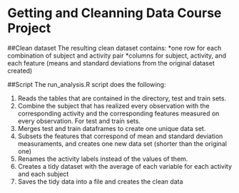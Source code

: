 Getting and Cleanning Data Course Project
=========================================
##Clean dataset
The resulting clean dataset contains:
*one row for each combination of subject and activity pair 
*columns for subject, activity, and each feature (means and standard deviations from the original dataset created)


##Script
The run_analysis.R script does the following:

1. Reads the tables that are contained in the directory, test and train sets.
2. Combine the subject that has realized every observation with the corresponding activity and the corresponding features measured on every observation. For test and train sets.
3. Merges test and train dataframes to create one unique data set.
4. Subsets the features that correspond of mean and standard deviation measuraments, and creates one new data set (shorter than the original one)
5. Renames the activity labels instead of the values of them.
6. Creates a tidy dataset with the average of each variable for each activity and each subject
7. Saves the tidy data into a file and creates the clean data
